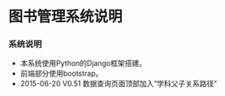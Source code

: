 # 图书管理系统说明

### 系统说明

* 本系统使用Python的Django框架搭建。
* 前端部分使用bootstrap。
* 2015-06-20 V0.51 数据查询页面顶部加入“学科父子关系路径”
